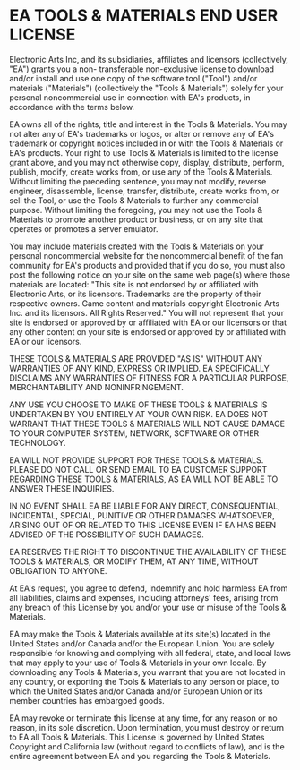 # EA TOOLS & MATERIALS END USER LICENSE

Electronic Arts Inc, and its subsidiaries, affiliates and licensors (collectively, "EA") grants you a non- transferable non-exclusive license to download and/or install and use one copy of the software tool ("Tool") and/or materials ("Materials") (collectively the "Tools & Materials") solely for your personal noncommercial use in connection with EA's products, in accordance with the terms below.

EA owns all of the rights, title and interest in the Tools & Materials. You may not alter any of EA's trademarks or logos, or alter or remove any of EA's trademark or copyright notices included in or with the Tools & Materials or EA's products. Your right to use Tools & Materials is limited to the license grant above, and you may not otherwise copy, display, distribute, perform, publish, modify, create works from, or use any of the Tools & Materials. Without limiting the preceding sentence, you may not modify, reverse engineer, disassemble, license, transfer, distribute, create works from, or sell the Tool, or use the Tools & Materials to further any commercial purpose. Without limiting the foregoing, you may not use the Tools & Materials to promote another product or business, or on any site that operates or promotes a server emulator.

You may include materials created with the Tools & Materials on your personal noncommercial website for the noncommercial benefit of the fan community for EA's products and provided that if you do so, you must also post the following notice on your site on the same web page(s) where those materials are located: "This site is not endorsed by or affiliated with Electronic Arts, or its licensors. Trademarks are the property of their respective owners. Game content and materials copyright Electronic Arts Inc. and its licensors. All Rights Reserved." You will not represent that your site is endorsed or approved by or affiliated with EA or our licensors or that any other content on your site is endorsed or approved by or affiliated with EA or our licensors.

THESE TOOLS & MATERIALS ARE PROVIDED "AS IS" WITHOUT ANY WARRANTIES OF ANY KIND, EXPRESS OR IMPLIED. EA SPECIFICALLY DISCLAIMS ANY WARRANTIES OF FITNESS FOR A PARTICULAR PURPOSE, MERCHANTABILITY AND NONINFRINGEMENT.

ANY USE YOU CHOOSE TO MAKE OF THESE TOOLS & MATERIALS IS UNDERTAKEN BY YOU ENTIRELY AT YOUR OWN RISK. EA DOES NOT WARRANT THAT THESE TOOLS & MATERIALS WILL NOT CAUSE DAMAGE TO YOUR COMPUTER SYSTEM, NETWORK, SOFTWARE OR OTHER TECHNOLOGY.

EA WILL NOT PROVIDE SUPPORT FOR THESE TOOLS & MATERIALS. PLEASE DO NOT CALL OR SEND EMAIL TO EA CUSTOMER SUPPORT REGARDING THESE TOOLS & MATERIALS, AS EA WILL NOT BE ABLE TO ANSWER THESE INQUIRIES.

IN NO EVENT SHALL EA BE LIABLE FOR ANY DIRECT, CONSEQUENTIAL, INCIDENTAL, SPECIAL, PUNITIVE OR OTHER DAMAGES WHATSOEVER, ARISING OUT OF OR RELATED TO THIS LICENSE EVEN IF EA HAS BEEN ADVISED OF THE POSSIBILITY OF SUCH DAMAGES.

EA RESERVES THE RIGHT TO DISCONTINUE THE AVAILABILITY OF THESE TOOLS & MATERIALS, OR MODIFY THEM, AT ANY TIME, WITHOUT OBLIGATION TO ANYONE.

At EA's request, you agree to defend, indemnify and hold harmless EA from all liabilities, claims and expenses, including attorneys' fees, arising from any breach of this License by you and/or your use or misuse of the Tools & Materials.

EA may make the Tools & Materials available at its site(s) located in the United States and/or Canada and/or the European Union. You are solely responsible for knowing and complying with all federal, state, and local laws that may apply to your use of Tools & Materials in your own locale. By downloading any Tools & Materials, you warrant that you are not located in any country, or exporting the Tools & Materials to any person or place, to which the United States and/or Canada and/or European Union or its member countries has embargoed goods.

EA may revoke or terminate this license at any time, for any reason or no reason, in its sole discretion. Upon termination, you must destroy or return to EA all Tools & Materials. This License is governed by United States Copyright and California law (without regard to conflicts of law), and is the entire agreement between EA and you regarding the Tools & Materials.